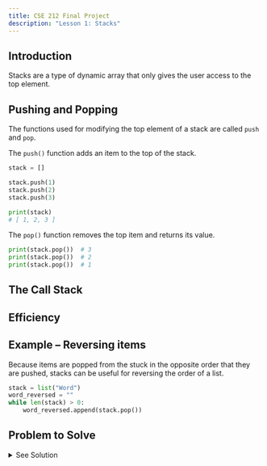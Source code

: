 ```yaml
---
title: CSE 212 Final Project
description: "Lesson 1: Stacks"
---
```


## Introduction

Stacks are a type of dynamic array that only gives the user access to the top element.


## Pushing and Popping

The functions used for modifying the top element of a stack are called `push` and `pop`.

The `push()` function adds an item to the top of the stack.

```py
stack = []

stack.push(1)
stack.push(2)
stack.push(3)

print(stack)
# [ 1, 2, 3 ]
```

The `pop()` function removes the top item and returns its value.

```py
print(stack.pop())  # 3
print(stack.pop())  # 2
print(stack.pop())  # 1
```


## The Call Stack
## Efficiency
## Example – Reversing items

Because items are popped from the stuck in the opposite order that they are pushed, stacks can be useful for reversing the order of a list.

```py
stack = list("Word")
word_reversed = ""
while len(stack) > 0:
    word_reversed.append(stack.pop())
```

## Problem to Solve



<details><summary>See Solution</summary>

```py
stack = []

stack.push(1)
stack.push(2)
stack.push(3)
three = stack.pop()
two = stack.pop()
one = stack.pop()
print(one, two, three)
```

</details>
